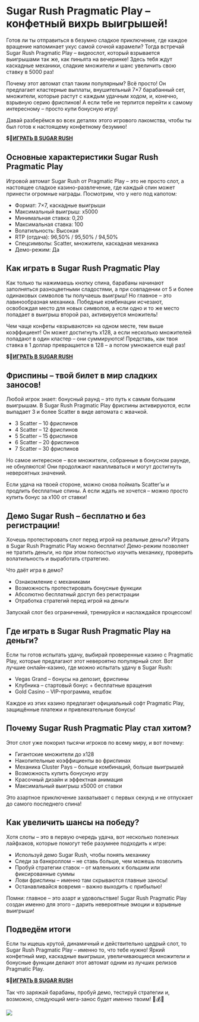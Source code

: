 # Sugar Rush Pragmatic Play – конфетный вихрь выигрышей!

Готов ли ты отправиться в безумно сладкое приключение, где каждое вращение напоминает укус самой сочной карамели? Тогда встречай Sugar Rush Pragmatic Play – видеослот, который взрывается выигрышами так же, как пиньята на вечеринке! Здесь тебя ждут каскадные механики, сладкие множители и шанс увеличить свою ставку в 5000 раз!

Почему этот автомат стал таким популярным? Всё просто! Он предлагает кластерные выплаты, внушительный 7×7 барабанный сет, множители, которые растут с каждым удачным ходом, и, конечно, взрывную серию фриспинов! А если тебе не терпится перейти к самому интересному – просто купи бонусную игру!

Давай разберёмся во всех деталях этого игрового лакомства, чтобы ты был готов к настоящему конфетному безумию!

💲🎰[**ИГРАТЬ В SUGAR RUSH**](https://clck.ru/3FmEfx "**ИГРАТЬ В SUGAR RUSH**")

## Основные характеристики Sugar Rush Pragmatic Play

Игровой автомат Sugar Rush от Pragmatic Play – это не просто слот, а настоящее сладкое казино-развлечение, где каждый спин может принести огромные награды. Посмотрим, что у него под капотом:

- Формат: 7×7, каскадные выигрыши
- Максимальный выигрыш: х5000
- Минимальная ставка: 0,20
- Максимальная ставка: 100
- Волатильность: Высокая
- RTP (отдача): 96,50% / 95,50% / 94,50%
- Спецсимволы: Scatter, множители, каскадная механика
- Демо-режим: Да

## Как играть в Sugar Rush Pragmatic Play

Как только ты нажимаешь кнопку спина, барабаны начинают заполняться разноцветными сладостями, а при совпадении от 5 и более одинаковых символов ты получаешь выигрыш! Но главное – это лавинообразная механика. Победные комбинации исчезают, освобождая место для новых символов, а если одно и то же место попадает в выигрыш второй раз, активируется множитель!

Чем чаще конфеты «взрываются» на одном месте, тем выше коэффициент! Он может достигнуть x128, а если несколько множителей попадают в один кластер – они суммируются! Представь, как твоя ставка в 1 доллар превращается в 128 – а потом умножается ещё раз!

💲🎰[**ИГРАТЬ В SUGAR RUSH**](https://clck.ru/3FmEfx "**ИГРАТЬ В SUGAR RUSH**")

## Фриспины – твой билет в мир сладких заносов!

Любой игрок знает: бонусный раунд – это путь к самым большим выигрышам. В Sugar Rush Pragmatic Play фриспины активируются, если выпадает 3 и более Scatter в виде автомата с жвачкой.

- 3 Scatter – 10 фриспинов
- 4 Scatter – 12 фриспинов
- 5 Scatter – 15 фриспинов
- 6 Scatter – 20 фриспинов
- 7 Scatter – 30 фриспинов

Но самое интересное – все множители, собранные в бонусном раунде, не обнуляются! Они продолжают накапливаться и могут достигнуть невероятных значений.

Если удача на твоей стороне, можно снова поймать Scatter’ы и продлить бесплатные спины. А если ждать не хочется – можно просто купить бонус за х100 от ставки!

## Демо Sugar Rush – бесплатно и без регистрации!

Хочешь протестировать слот перед игрой на реальные деньги? Играть в Sugar Rush Pragmatic Play можно бесплатно! Демо-режим позволяет не тратить деньги, но при этом полностью изучить механику, проверить волатильность и выработать стратегию.

Что даёт игра в демо?

- Ознакомление с механиками
- Возможность протестировать бонусные функции
- Абсолютно бесплатный доступ без регистрации
- Отработка стратегий перед игрой на деньги

Запускай слот без ограничений, тренируйся и наслаждайся процессом!

## Где играть в Sugar Rush Pragmatic Play на деньги?

Если ты готов испытать удачу, выбирай проверенные казино с Pragmatic Play, которые предлагают этот невероятно популярный слот. Вот лучшие онлайн-казино, где можно испытать удачу в Sugar Rush:

- Vegas Grand – бонусы на депозит, фриспины
- Клубника – стартовый бонус + бесплатные вращения
- Gold Casino – VIP-программа, кешбэк

Каждое из этих казино предлагает официальный софт Pragmatic Play, защищённые платежи и привлекательные бонусы!

## Почему Sugar Rush Pragmatic Play стал хитом?

Этот слот уже покорил тысячи игроков по всему миру, и вот почему:

- Гигантские множители до x128
- Накопительные коэффициенты во фриспинах
- Механика Cluster Pays – больше комбинаций, больше выигрышей
- Возможность купить бонусную игру
- Красочный дизайн и эффектная анимация
- Максимальный выигрыш х5000 от ставки

Это азартное приключение захватывает с первых секунд и не отпускает до самого последнего спина!

## Как увеличить шансы на победу?

Хотя слоты – это в первую очередь удача, вот несколько полезных лайфхаков, которые помогут тебе разумнее подходить к игре:

- Используй демо Sugar Rush, чтобы понять механику
- Следи за банкроллом – не ставь больше, чем можешь позволить
- Пробуй стратегии ставок – от маленьких к большим или фиксированные суммы
- Лови фриспины – именно там скрываются главные заносы!
- Останавливайся вовремя – важно выходить с прибылью!

Помни: главное – это азарт и удовольствие! Sugar Rush Pragmatic Play создан именно для этого – дарить невероятные эмоции и взрывные выигрыши!

## Подведём итоги

Если ты ищешь крутой, динамичный и действительно щедрый слот, то Sugar Rush Pragmatic Play – именно то, что тебе нужно! Яркий конфетный мир, каскадные выигрыши, увеличивающиеся множители и бонусные функции делают этот автомат одним из лучших релизов Pragmatic Play.

💲🎰[**ИГРАТЬ В SUGAR RUSH**](https://clck.ru/3FmEfx "**ИГРАТЬ В SUGAR RUSH**")

Так что заряжай барабаны, пробуй демо, тестируй стратегии и, возможно, следующий мега-занос будет именно твоим! 🍭💰🔥

[![](https://i.ibb.co/nzygR9F/Sugar-Rush.jpg)](https://clck.ru/3FmEfx)
